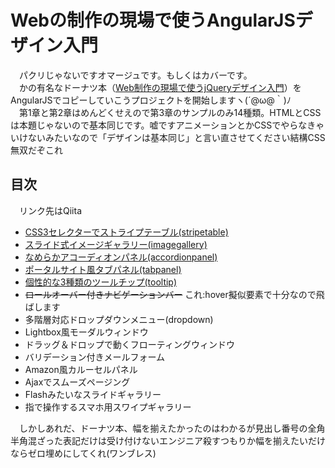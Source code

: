 # Webの制作の現場で使うAngularJSデザイン入門

　パクリじゃないですオマージュです。もしくはカバーです。  
　かの有名なドーナツ本（[Web制作の現場で使うjQueryデザイン入門](https://www.amazon.co.jp/dp/4048913913/)）をAngularJSでコピーしていこうプロジェクトを開始しますヽ(´@ω@｀)ﾉ  
　第1章と第2章はめんどくせえので第3章のサンプルのみ14種類。HTMLとCSSは本題じゃないので基本同じです。嘘ですアニメーションとかCSSでやらなきゃいけないみたいなので「デザインは基本同じ」と言い直させてください結構CSS無双だぞこれ

## 目次

　リンク先はQiita

 - [CSS3セレクターでストライプテーブル(stripetable)](http://qiita.com/perpouh/items/2c87097741b7bfb879a2)
 - [スライド式イメージギャラリー(imagegallery)](http://qiita.com/perpouh/items/51b052e40478b13957a2)
 - [なめらかアコーディオンパネル(accordionpanel)](http://qiita.com/perpouh/items/a6347f0e227bf16a2705)
 - [ポータルサイト風タブパネル(tabpanel)](http://qiita.com/perpouh/items/96488398a7c4bd790b9e)
 - [個性的な3種類のツールチップ(tooltip)](http://qiita.com/perpouh/items/7c3da774685f758f4295)
 - <DEL>ロールオーバー付きナビゲーションバー</DEL> これ:hover擬似要素で十分なので飛ばします
 - 多階層対応ドロップダウンメニュー(dropdown)
 - Lightbox風モーダルウィンドウ
 - ドラッグ＆ドロップで動くフローティングウィンドウ
 - バリデーション付きメールフォーム
 - Amazon風カルーセルパネル
 - Ajaxでスムーズページング
 - Flashみたいなスライドギャラリー
 - 指で操作するスマホ用スワイプギャラリー


　しかしあれだ、ドーナツ本、幅を揃えたかったのはわかるが見出し番号の全角半角混ざった表記だけは受け付けないエンジニア殺すつもりか幅を揃えたいだけならゼロ埋めにしてくれ(ワンブレス)

